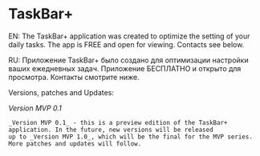 # TaskBar+

EN:
  The TaskBar+ application was created to optimize the setting of your daily tasks. The app is FREE and open for viewing.
Contacts see below.

RU:
  Приложение TaskBar+ было создано для оптимизации настройки ваших ежедневных задач. Приложение БЕСПЛАТНО и открыто для просмотра.
Контакты смотрите ниже.

Versions, patches and Updates:

_Version MVP 0.1_

    _Version MVP 0.1_ - this is a preview edition of the TaskBar+ application. In the future, new versions will be released 
    up to _Version MVP 1.0_, which will be the final for the MVP series. More patches and updates will follow.
